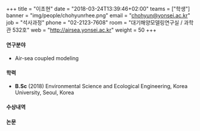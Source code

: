 +++
title = "이초현"
date = "2018-03-24T13:39:46+02:00"
teams = ["학생"]
banner = "img/people/chohyunrhee.png"
email = "chohyun@yonsei.ac.kr"
job = "석사과정"
phone = "02-2123-7608"
room = "대기해양모델링연구실 / 과학관 532호"
web = "http://airsea.yonsei.ac.kr"
weight = 50
+++

#### 연구분야
+ Air-sea coupled modeling

#### 학력

+ **B.Sc** (2018) Environmental Science and Ecological Engineering, Korea University, Seoul, Korea



#### 수상내역


#### 논문
